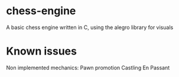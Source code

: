 # chess-engine
A basic chess engine written in C, using the alegro library for visuals

# Known issues
Non implemented mechanics:
    Pawn promotion
    Castling
    En Passant
